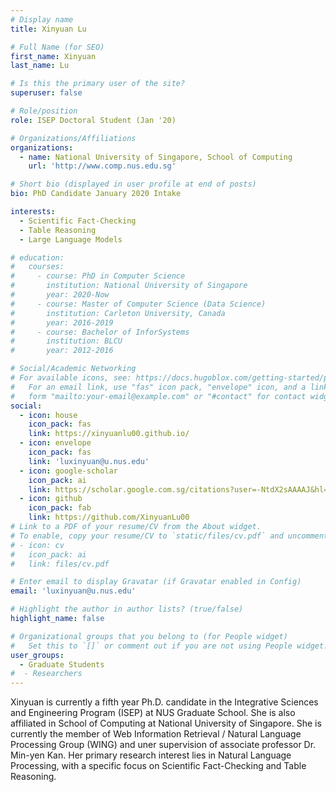 ```yaml
---
# Display name
title: Xinyuan Lu

# Full Name (for SEO)
first_name: Xinyuan
last_name: Lu

# Is this the primary user of the site?
superuser: false

# Role/position
role: ISEP Doctoral Student (Jan '20)

# Organizations/Affiliations
organizations:
  - name: National University of Singapore, School of Computing
    url: 'http://www.comp.nus.edu.sg'

# Short bio (displayed in user profile at end of posts)
bio: PhD Candidate January 2020 Intake

interests:
  - Scientific Fact-Checking
  - Table Reasoning
  - Large Language Models

# education:
#   courses:
#     - course: PhD in Computer Science
#       institution: National University of Singapore
#       year: 2020-Now
#     - course: Master of Computer Science (Data Science)
#       institution: Carleton University, Canada
#       year: 2016-2019
#     - course: Bachelor of InforSystems
#       institution: BLCU
#       year: 2012-2016

# Social/Academic Networking
# For available icons, see: https://docs.hugoblox.com/getting-started/page-builder/#icons
#   For an email link, use "fas" icon pack, "envelope" icon, and a link in the
#   form "mailto:your-email@example.com" or "#contact" for contact widget.
social:
  - icon: house
    icon_pack: fas
    link: https://xinyuanlu00.github.io/
  - icon: envelope
    icon_pack: fas
    link: 'luxinyuan@u.nus.edu'
  - icon: google-scholar
    icon_pack: ai
    link: https://scholar.google.com.sg/citations?user=-NtdX2sAAAAJ&hl=en
  - icon: github
    icon_pack: fab
    link: https://github.com/XinyuanLu00
# Link to a PDF of your resume/CV from the About widget.
# To enable, copy your resume/CV to `static/files/cv.pdf` and uncomment the lines below.
# - icon: cv
#   icon_pack: ai
#   link: files/cv.pdf

# Enter email to display Gravatar (if Gravatar enabled in Config)
email: 'luxinyuan@u.nus.edu'

# Highlight the author in author lists? (true/false)
highlight_name: false

# Organizational groups that you belong to (for People widget)
#   Set this to `[]` or comment out if you are not using People widget.
user_groups:
  - Graduate Students
#  - Researchers
---
```


Xinyuan is currently a fifth year Ph.D. candidate in the Integrative Sciences and Engineering Program (ISEP) at NUS Graduate School. She is also affiliated in School of Computing at National University of Singapore.
She is currently the member of Web Information Retrieval / Natural Language Processing Group (WING) and uner supervision of associate professor Dr. Min-yen Kan. Her primary research interest lies in Natural Language Processing, with a specific focus on Scientific Fact-Checking and Table Reasoning.
